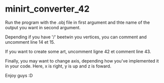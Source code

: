 # minirt_converter_42

Run the program with the .obj file in first argument and thte name of the output you want in second argument.

Depending if you have '/' beetwin you vertices, you can comment and uncomment line 14 et 15.

If you want to create some art, uncomment ligne 42 et comment line 43.

Finally, you may want to change axis, depending how you've implemented it in your code.
Here, x is right, y is up and z is foward.

Enjoy guys :D
